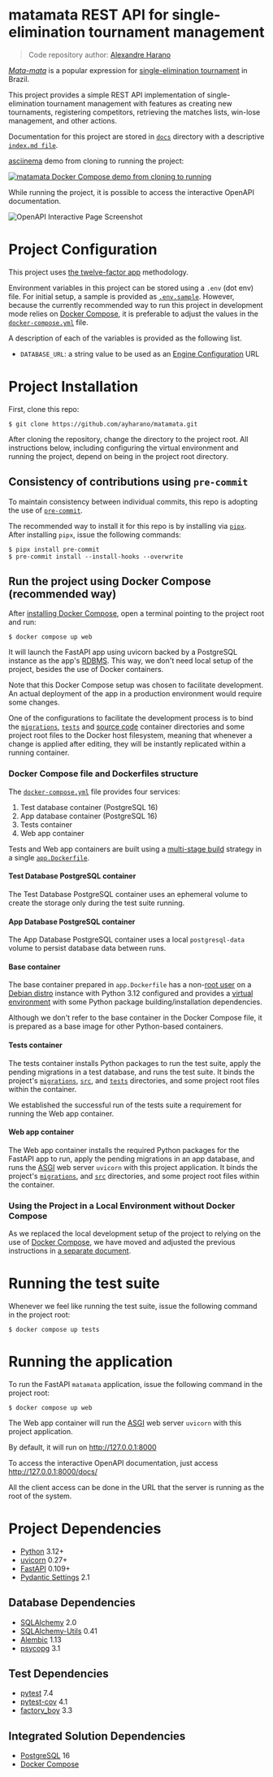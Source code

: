 # **matamata** REST API for single-elimination tournament management

> Code repository author: [Alexandre Harano](mailto:email@ayharano.dev)

[*Mata-mata*](https://pt.wikipedia.org/wiki/Competi%C3%A7%C3%B5es_eliminat%C3%B3rias) is
a popular expression for [single-elimination tournament](https://en.wikipedia.org/wiki/Single-elimination_tournament)
in Brazil.

This project provides a simple REST API implementation of
single-elimination tournament management with features as
creating new tournaments, registering competitors,
retrieving the matches lists, win-lose management, and
other actions.

Documentation for this project are stored in [`docs`](./docs) directory
with a descriptive [`index.md file`](./docs/index.md).

[asciinema](https://asciinema.org/) demo from cloning to running the project:

[![*matamata* Docker Compose demo from cloning to running](https://asciinema.org/a/83KC37qmHsZ1d1XMy2VH5gI0n.svg)](https://asciinema.org/a/83KC37qmHsZ1d1XMy2VH5gI0n)

While running the project, it is possible to access the interactive OpenAPI documentation.

![OpenAPI Interactive Page Screenshot](docs/openapi.png "Interactive OpenAPI page")


# Project Configuration
This project uses [the twelve-factor app](https://12factor.net/) methodology.

Environment variables in this project can be stored using a `.env` (dot env) file.
For initial setup, a sample is provided as [`.env.sample`](.env.sample).
However, because the currently recommended way to run this project in development mode relies on
[Docker Compose](https://docs.docker.com/compose/),
it is preferable to adjust the values in
the [`docker-compose.yml`](docker-compose.yml) file.

A description of each of the variables is provided as the following list.

- `DATABASE_URL`: a string value to be used as an [Engine Configuration](https://docs.sqlalchemy.org/en/20/core/engines.html#database-urls) URL

# Project Installation
First, clone this repo:

```shell
$ git clone https://github.com/ayharano/matamata.git
```

After cloning the repository, change the directory to the project root.
All instructions below, including configuring the virtual environment and running the project, depend on being
in the project root directory.

## Consistency of contributions using `pre-commit`

To maintain consistency between individual commits,
this repo is adopting the use of [`pre-commit`](https://pre-commit.com/).

The recommended way to install it for this repo is by installing via [`pipx`](https://pipx.pypa.io/stable/).
After installing `pipx`, issue the following commands:

```shell
$ pipx install pre-commit
$ pre-commit install --install-hooks --overwrite
```

## Run the project using Docker Compose (recommended way)

After [installing Docker Compose](https://docs.docker.com/compose/install/),
open a terminal pointing to the project root and run:

```shell
$ docker compose up web
```

It will launch the FastAPI app using uvicorn backed by a PostgreSQL instance as the app's
[RDBMS](https://en.wikipedia.org/wiki/Relational_database).
This way, we don't need local setup of the project, besides the use of Docker containers.

Note that this Docker Compose setup was chosen to facilitate development.
An actual deployment of the app in a production environment would require some changes.

One of the configurations to facilitate the development process is to
bind the
[`migrations`](migrations),
[`tests`](tests) and
[source code](src) container directories and
some project root files to the Docker host filesystem,
meaning that whenever a change is applied after editing,
they will be instantly replicated within a running container.

### Docker Compose file and Dockerfiles structure

The [`docker-compose.yml`](docker-compose.yml) file provides four services:

1. Test database container (PostgreSQL 16)
2. App database container (PostgreSQL 16)
3. Tests container
4. Web app container

Tests and Web app containers are built using
a [multi-stage build](https://docs.docker.com/build/building/multi-stage/)
strategy in a single [`app.Dockerfile`](app.Dockerfile).

#### Test Database PostgreSQL container
The Test Database PostgreSQL container uses an ephemeral volume to
create the storage only during the test suite running.

#### App Database PostgreSQL container
The App Database PostgreSQL container uses a local `postgresql-data` volume to
persist database data between runs.

#### Base container
The base container prepared in `app.Dockerfile` has
a non-[root user](https://en.wikipedia.org/wiki/Superuser) on
a [Debian distro](https://www.debian.org/) instance with
Python 3.12 configured and provides a
[virtual environment](https://docs.python.org/3/library/venv.html)
with some Python package building/installation dependencies.

Although we don't refer to the base container in the Docker Compose file,
it is prepared as a base image for other Python-based containers.

#### Tests container
The tests container installs Python packages to run the test suite,
apply the pending migrations in a test database, and
runs the test suite.
It binds the project's
[`migrations`](migrations),
[`src`](src),
and
[`tests`](tests)
directories, and some project root files within the container.

We established the successful run of the tests suite a requirement for
running the Web app container.

#### Web app container
The Web app container installs the required Python packages for the FastAPI app to run,
apply the pending migrations in an app database, and
runs the [ASGI](https://asgi.readthedocs.io/) web server `uvicorn` with
this project application.
It binds the project's
[`migrations`](migrations),
and
[`src`](src)
directories, and some project root files within the container.


### Using the Project in a Local Environment without Docker Compose

As we replaced the local development setup of the project to relying on the use of
[Docker Compose](https://docs.docker.com/compose/),
we have moved and adjusted the previous instructions in
[a separate document](docs/local_environment_without_docker_compose.md).

# Running the test suite

Whenever we feel like running the test suite, issue the following command in the project root:

```shell
$ docker compose up tests
```

# Running the application

To run the FastAPI `matamata` application, issue the following command in the project root:

```shell
$ docker compose up web
```

The Web app container will run the [ASGI](https://asgi.readthedocs.io/) web server `uvicorn` with
this project application.

By default, it will run on http://127.0.0.1:8000

To access the interactive OpenAPI documentation, just access http://127.0.0.1:8000/docs/

All the client access can be done in the URL that the server is running as the root of the system.

# Project Dependencies
- [Python](https://www.python.org/) 3.12+
- [uvicorn](https://www.uvicorn.org/) 0.27+
- [FastAPI](https://fastapi.tiangolo.com/) 0.109+
- [Pydantic Settings](https://docs.pydantic.dev/2.5/concepts/pydantic_settings/) 2.1

## Database Dependencies
- [SQLAlchemy](https://docs.sqlalchemy.org/en/20/) 2.0
- [SQLAlchemy-Utils](https://sqlalchemy-utils.readthedocs.io/) 0.41
- [Alembic](https://alembic.sqlalchemy.org/) 1.13
- [psycopg](https://www.psycopg.org/) 3.1

## Test Dependencies
- [pytest](https://docs.pytest.org/) 7.4
- [pytest-cov](https://pytest-cov.readthedocs.io/) 4.1
- [factory_boy](https://factoryboy.readthedocs.io/) 3.3

## Integrated Solution Dependencies

- [PostgreSQL](https://www.postgresql.org/) 16
- [Docker Compose](https://docs.docker.com/compose/)
